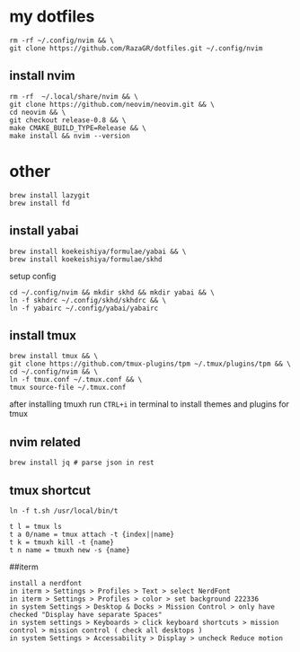 # my dotfiles

```
rm -rf ~/.config/nvim && \
git clone https://github.com/RazaGR/dotfiles.git ~/.config/nvim
```
## install nvim
```
rm -rf  ~/.local/share/nvim && \
git clone https://github.com/neovim/neovim.git && \
cd neovim && \
git checkout release-0.8 && \
make CMAKE_BUILD_TYPE=Release && \
make install && nvim --version

```

# other 
```
brew install lazygit
brew install fd
```



## install yabai
```
brew install koekeishiya/formulae/yabai && \
brew install koekeishiya/formulae/skhd
```
setup config
```
cd ~/.config/nvim && mkdir skhd && mkdir yabai && \
ln -f skhdrc ~/.config/skhd/skhdrc && \
ln -f yabairc ~/.config/yabai/yabairc
```

## install tmux
```
brew install tmux && \
git clone https://github.com/tmux-plugins/tpm ~/.tmux/plugins/tpm && \
cd ~/.config/nvim && \
ln -f tmux.conf ~/.tmux.conf && \
tmux source-file ~/.tmux.conf 
```
after installing tmuxh run `CTRL+i` in terminal to install themes and plugins for tmux

## nvim related
```
brew install jq # parse json in rest
```

## tmux shortcut
```
ln -f t.sh /usr/local/bin/t 
```
```
t l = tmux ls
t a 0/name = tmux attach -t {index||name}
t k = tmuxh kill -t {name}
t n name = tmuxh new -s {name}

```
##iterm 

```
install a nerdfont 
in iterm > Settings > Profiles > Text > select NerdFont
in iterm > Settings > Profiles > color > set background 222336
in system Settings > Desktop & Docks > Mission Control > only have checked "Display have separate Spaces"
in system settings > Keyboards > click keyboard shortcuts > mission control > mission control ( check all desktops )
in system Settings > Accessability > Display > uncheck Reduce motion
```

